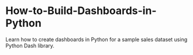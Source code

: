 # How-to-Build-Dashboards-in-Python
Learn how to create dashboards in Python for a sample sales dataset using Python Dash library.
